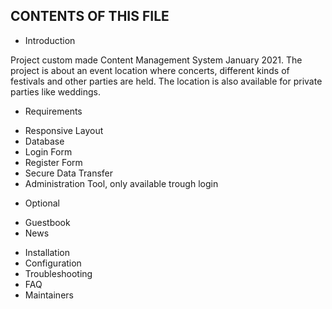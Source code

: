 CONTENTS OF THIS FILE
---------------------

 * Introduction
 
Project custom made Content Management System January 2021.
The project is about an event location where concerts, different kinds of festivals and other parties are held. The location is also available for private parties like weddings.

 * Requirements

- Responsive Layout
- Database
- Login Form
- Register Form
- Secure Data Transfer
- Administration Tool, only available trough login

 * Optional

 - Guestbook
 - News
 * Installation
 * Configuration
 * Troubleshooting
 * FAQ
 * Maintainers
